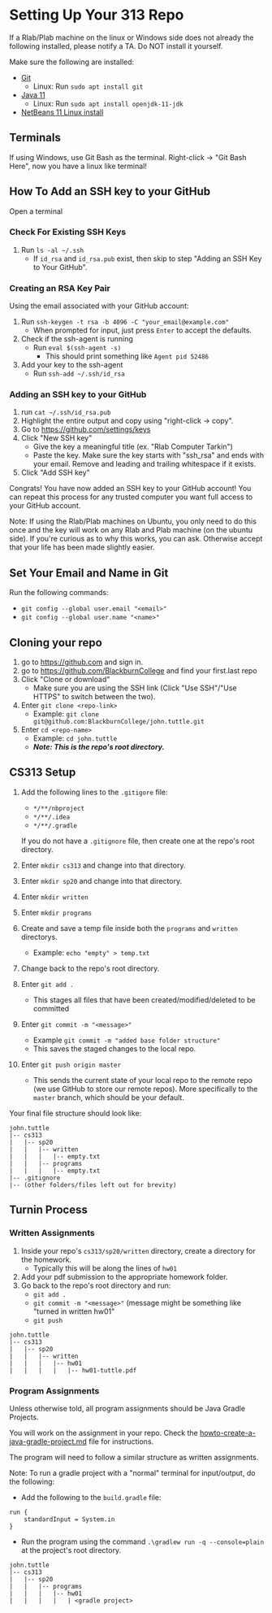 # Setting Up Your 313 Repo

If a Rlab/Plab machine on the linux or Windows side does not already the following installed, please notify a TA. Do NOT
install it yourself.

Make sure the following are installed:
- [Git](https://git-scm.com/downloads)
  - Linux: Run `sudo apt install git`
- [Java 11](https://adoptopenjdk.net/?variant=openjdk11&jvmVariant=hotspot)
  - Linux: Run `sudo apt install openjdk-11-jdk`
- [NetBeans 11 Linux install](https://flathub.org/apps/details/org.apache.netbeans)

## Terminals

If using Windows, use Git Bash as the terminal. Right-click -> "Git Bash Here", now you have a
linux like terminal!

## How To Add an SSH key to your GitHub

Open a terminal

### Check For Existing SSH Keys

1. Run `ls -al ~/.ssh`
   - If `id_rsa` and `id_rsa.pub` exist, then skip to step "Adding an SSH Key to Your GitHub".

### Creating an RSA Key Pair

Using the email associated with your GitHub account:

1. Run `ssh-keygen -t rsa -b 4096 -C "your_email@example.com"`
   - When prompted for input, just press `Enter` to accept the defaults.
1. Check if the ssh-agent is running
   - Run `eval $(ssh-agent -s)`
     - This should print something like `Agent pid 52486`
1. Add your key to the ssh-agent
   - Run `ssh-add ~/.ssh/id_rsa`

### Adding an SSH key to your GitHub

1. run `cat ~/.ssh/id_rsa.pub`
1. Highlight the entire output and copy using "right-click -> copy".
1. Go to https://github.com/settings/keys
1. Click "New SSH key"
   - Give the key a meaningful title (ex. "Rlab Computer Tarkin")
   - Paste the key. Make sure the key starts with "ssh_rsa" and ends with your email.
   Remove and leading and trailing whitespace if it exists.
1. Click "Add SSH key"

Congrats! You have now added an SSH key to your GitHub account! You can repeat this process for any
trusted computer you want full access to your GitHub account.

Note: If using the Rlab/Plab machines on Ubuntu, you only need to do this once and the key will work
on any Rlab and Plab machine \(on the ubuntu side\). If you're curious as to why this works, you can ask. Otherwise accept
that your life has been made slightly easier.

## Set Your Email and Name in Git

Run the following commands:
- `git config --global user.email "<email>"`
- `git config --global user.name "<name>"`

## Cloning your repo

1. go to https://github.com and sign in.
1. go to https://github.com/BlackburnCollege and find your first.last repo
1. Click "Clone or download"
   - Make sure you are using the SSH link (Click "Use SSH"/"Use HTTPS" to switch between the two).
1. Enter `git clone <repo-link>`
   - Example: `git clone git@github.com:BlackburnCollege/john.tuttle.git`
1. Enter `cd <repo-name>`
   - Example: `cd john.tuttle`
   - ***Note: This is the repo's root directory.***

## CS313 Setup

1. Add the following lines to the `.gitigore` file:
   - `*/**/nbproject`
   - `*/**/.idea`
   - `*/**/.gradle`
   
   If you do not have a `.gitignore` file, then create one at the repo's root directory.
1. Enter `mkdir cs313` and change into that directory.
1. Enter `mkdir sp20` and change into that directory.
1. Enter `mkdir written`
1. Enter `mkdir programs`
1. Create and save a temp file inside both the `programs` and `written` directorys.
   - Example: `echo "empty" > temp.txt`
1. Change back to the repo's root directory.
1. Enter `git add .`
   - This stages all files that have been created/modified/deleted to be committed
1. Enter `git commit -m "<message>"`
   - Example `git commit -m "added base folder structure"`
   - This saves the staged changes to the local repo.
1. Enter `git push origin master`
   - This sends the current state of your local repo to the remote repo (we use GitHub to store 
   our remote repos). More specifically to the `master` branch, which should be your default.

Your final file structure should look like:

```
john.tuttle
|-- cs313
|   |-- sp20
|   |   |-- written
|   |   |   |-- empty.txt
|   |   |-- programs
|   |   |   |-- empty.txt
|-- .gitignore
|-- (other folders/files left out for brevity)
```

## Turnin Process

### Written Assignments

1. Inside your repo's `cs313/sp20/written` directory, create a directory for the homework.
   - Typically this will be along the lines of `hw01`
2. Add your pdf submission to the appropriate homework folder.
3. Go back to the repo's root directory and run:
   - `git add .`
   - `git commit -m "<message>"` (message might be something like "turned in written hw01"
   - `git push`

```
john.tuttle
|-- cs313
|   |-- sp20
|   |   |-- written
|   |   |   |-- hw01
|   |   |   |   |-- hw01-tuttle.pdf
```

### Program Assignments

Unless otherwise told, all program assignments should be Java Gradle Projects.

You will work on the assignment in your repo. Check the [howto-create-a-java-gradle-project.md](https://github.com/cordell-stocker/CS313.SP20.Student.Resources/blob/master/howto-create-a-java-gradle-project.md) file
for instructions.

The program will need to follow a similar structure as written assignments.

Note: To run a gradle project with a "normal" terminal for input/output, do the following:
- Add the following to the `build.gradle` file:
```
run {
    standardInput = System.in
}
```
- Run the program using the command `.\gradlew run -q --console=plain` at the project's root directory.

```
john.tuttle
|-- cs313
|   |-- sp20
|   |   |-- programs
|   |   |   |-- hw01
|   |   |   |   | <gradle project>
```
